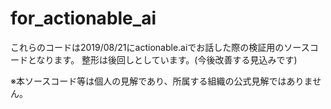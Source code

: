 # for_actionable_ai
これらのコードは2019/08/21にactionable.aiでお話した際の検証用のソースコードとなります。
整形は後回しとしています。(今後改善する見込みです)

※本ソースコード等は個人の見解であり、所属する組織の公式見解ではありません。
